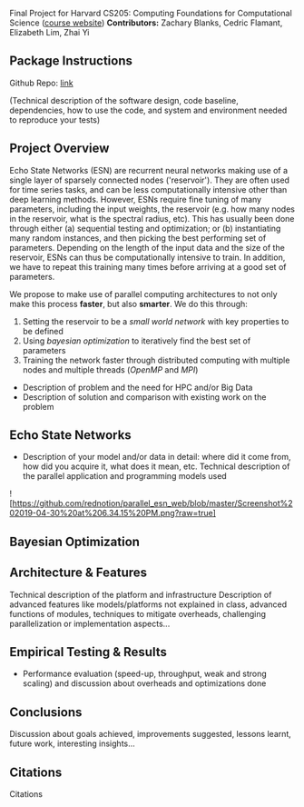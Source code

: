 <br/><br/>

Final Project for Harvard CS205: Computing Foundations for Computational Science ([course website](http://iacs-courses.seas.harvard.edu/courses/cs205/index.html))
**Contributors:** Zachary Blanks, Cedric Flamant, Elizabeth Lim, Zhai Yi

## Package Instructions
Github Repo: [link](https://github.com/zblanks/parallel_esn)

(Technical description of the software design, code baseline, dependencies, how to use the code, and system and environment needed to reproduce your tests)

## Project Overview
Echo State Networks (ESN) are recurrent neural networks making use of a single layer of sparsely connected nodes ('reservoir'). They are often used for time series tasks, and can be less computationally intensive other than deep learning methods. However, ESNs require fine tuning of many parameters, including the input weights, the reservoir (e.g. how many nodes in the reservoir, what is the spectral radius, etc). This has usually been done through either (a) sequential testing and optimization; or (b) instantiating many random instances, and then picking the best performing set of parameters. Depending on the length of the input data and the size of the reservoir, ESNs can thus be computationally intensive to train. In addition, we have to repeat this training many times before arriving at a good set of parameters. 

We propose to make use of parallel computing architectures to not only make this process **faster**, but also **smarter**. We do this through:
1. Setting the reservoir to be a _small world network_ with key properties to be defined 
2. Using _bayesian optimization_ to iteratively find the best set of parameters
3. Training the network faster through distributed computing with multiple nodes and multiple threads (_OpenMP_ and _MPI_)

- Description of problem and the need for HPC and/or Big Data
- Description of solution and comparison with existing work on the problem

## Echo State Networks
- Description of your model and/or data in detail: where did it come from, how did you acquire it, what does it mean, etc.
Technical description of the parallel application and programming models used

![https://github.com/rednotion/parallel_esn_web/blob/master/Screenshot%202019-04-30%20at%206.34.15%20PM.png?raw=true]

## Bayesian Optimization

## Architecture & Features
Technical description of the platform and infrastructure 
Description of advanced features like models/platforms not explained in class, advanced functions of modules, techniques to mitigate overheads, challenging parallelization or implementation aspects...


## Empirical Testing & Results
- Performance evaluation (speed-up, throughput, weak and strong scaling) and discussion about overheads and optimizations done


## Conclusions
Discussion about goals achieved, improvements suggested, lessons learnt, future work, interesting insights…

## Citations
Citations
